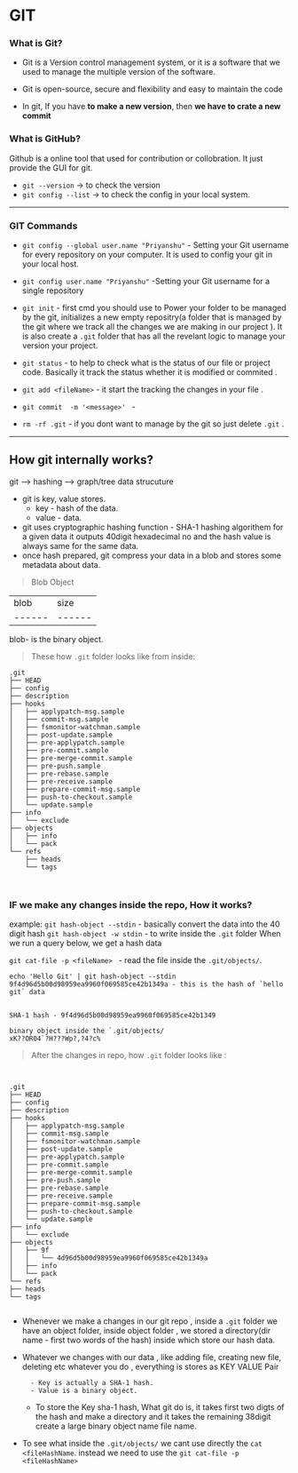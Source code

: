 # GIT

### What is Git?

- Git is a Version control management system, or it is a software that we used to manage the multiple version of the software.
- Git is open-source, secure and flexibility and easy to maintain the code

- In git, If you have **to make a new version**, then **we have to crate a new commit**

### What is GitHub?

Github is a online tool that used for contribution or collobration. It just provide the GUI for git.

- `git --version` -> to check the version
- `git config --list` -> to check the config in your local system.

---

### GIT Commands

- `git config --global user.name "Priyanshu"` - Setting your Git username for every repository on your computer. It is used to config your git in your local host.

- `git config user.name "Priyanshu"` -Setting your Git username for a single repository

- `git init` - first cmd you should use to Power your folder to be managed by the git, initializes a new empty repositry(a folder that is managed by the git where we track all the changes we are making in our project ). It is also create a `.git` folder that has all the revelant logic to manage your version your project.

- `git status` - to help to check what is the status of our file or project code. Basically it track the status whether it is modified or commited .

- `git add <fileName>` - it start the tracking the changes in your file .

- `git commit  -m '<message>' ` -
- `rm -rf .git` - if you dont want to manage by the git so just delete `.git` .

---

## How git internally works?

git --> hashing --> graph/tree data strucuture

- git is key, value stores.
  - key - hash of the data.
  - value - data.
- git uses cryptographic hashing function - SHA-1 hashing algorithem for a given data it outputs 40digit hexadecimal no and the hash value is always same for the same data.
- once hash prepared, git compress your data in a blob and stores some metadata about data.

> Blob Object

|        |        |
| ------ | ------ |
| blob   | size   |
| ------ | ------ |

blob- is the binary object.

> These how `.git` folder looks like from inside:

```
.git
├── HEAD
├── config
├── description
├── hooks
│   ├── applypatch-msg.sample
│   ├── commit-msg.sample
│   ├── fsmonitor-watchman.sample
│   ├── post-update.sample
│   ├── pre-applypatch.sample
│   ├── pre-commit.sample
│   ├── pre-merge-commit.sample
│   ├── pre-push.sample
│   ├── pre-rebase.sample
│   ├── pre-receive.sample
│   ├── prepare-commit-msg.sample
│   ├── push-to-checkout.sample
│   └── update.sample
├── info
│   └── exclude
├── objects
│   ├── info
│   └── pack
└── refs
    ├── heads
    └── tags



```

### IF we make any changes inside the repo, How it works?

example:
`git hash-object --stdin` - basically convert the data into the 40 digit hash
`git hash-object -w stdin` - to write inside the `.git` folder
When we run a query below, we get a hash data

`git cat-file -p <fileName> ` - read the file inside the `.git/objects/`.

```
echo 'Hello Git' | git hash-object --stdin
9f4d96d5b00d98959ea9960f069585ce42b1349a - this is the hash of `hello git` data


SHA-1 hash - 9f4d96d5b00d98959ea9960f069585ce42b1349

binary object inside the `.git/objects/
xK??OR04`?H???Wp?,?4?c%
```

> After the changes in repo, how `.git` folder looks like :

```


.git
├── HEAD
├── config
├── description
├── hooks
│   ├── applypatch-msg.sample
│   ├── commit-msg.sample
│   ├── fsmonitor-watchman.sample
│   ├── post-update.sample
│   ├── pre-applypatch.sample
│   ├── pre-commit.sample
│   ├── pre-merge-commit.sample
│   ├── pre-push.sample
│   ├── pre-rebase.sample
│   ├── pre-receive.sample
│   ├── prepare-commit-msg.sample
│   ├── push-to-checkout.sample
│   └── update.sample
├── info
│   └── exclude
├── objects
│   ├── 9f
│   │   └── 4d96d5b00d98959ea9960f069585ce42b1349a
│   ├── info
│   └── pack
└── refs
├── heads
└── tags


```

- Whenever we make a changes in our git repo , inside a `.git` folder we have an object folder, inside object folder , we stored a directory(dir name - first two words of the hash) inside which store our hash data.

- Whatever we changes with our data , like adding file, creating new file, deleting etc whatever you do , everything is stores as KEY VALUE Pair

        - Key is actually a SHA-1 hash.
        - Value is a binary object.

  - To store the Key sha-1 hash, What git do is, it takes first two digts of the hash and make a directory and it takes the remaining 38digit create a large binary object name file name.

- To see what inside the `.git/objects/` we cant use directly the `cat <fileHashName`.
  instead we need to use the `git cat-file -p <fileHashName>`
